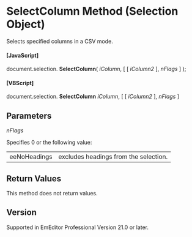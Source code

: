 # SelectColumn Method (Selection Object)

Selects specified columns in a CSV mode.

#### \[JavaScript\]

document.selection. **SelectColumn**( _iColumn_, \[ \[ _iColumn2_ \], _nFlags_ \] );

#### \[VBScript\]

document.selection. **SelectColumn** _iColumn_, \[ \[ _iColumn2_ \], _nFlags_ \]

## Parameters

_nFlags_

Specifies 0 or the following value:

|     |     |
| --- | --- |
| eeNoHeadings | excludes headings from the selection. |

## Return Values

This method does not return values.

## Version

Supported in EmEditor Professional Version 21.0 or later.